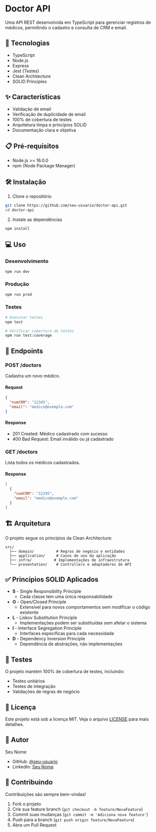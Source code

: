# Doctor API

Uma API REST desenvolvida em TypeScript para gerenciar registros de médicos, permitindo o cadastro e consulta de CRM e email.

## 🚀 Tecnologias

- TypeScript
- Node.js
- Express
- Jest (Testes)
- Clean Architecture
- SOLID Principles

## ✨ Características

- Validação de email
- Verificação de duplicidade de email
- 100% de cobertura de testes
- Arquitetura limpa e princípios SOLID
- Documentação clara e objetiva

## 📋 Pré-requisitos

- Node.js >= 16.0.0
- npm (Node Package Manager)

## 🛠️ Instalação

1. Clone o repositório
```bash
git clone https://github.com/seu-usuario/doctor-api.git
cd doctor-api
```

2. Instale as dependências
```bash
npm install
```

## 💻 Uso

### Desenvolvimento
```bash
npm run dev
```

### Produção
```bash
npm run prod
```

### Testes
```bash
# Executar testes
npm test

# Verificar cobertura de testes
npm run test:coverage
```

## 🔗 Endpoints

### POST /doctors
Cadastra um novo médico.

#### Request
```json
{
  "numCRM": "12345",
  "email": "medico@exemplo.com"
}
```

#### Response
- 201 Created: Médico cadastrado com sucesso
- 400 Bad Request: Email inválido ou já cadastrado

### GET /doctors
Lista todos os médicos cadastrados.

#### Response
```json
[
  {
    "numCRM": "12345",
    "email": "medico@exemplo.com"
  }
]
```

## 🏗️ Arquitetura

O projeto segue os princípios da Clean Architecture:

```
src/
  ├── domain/          # Regras de negócio e entidades
  ├── application/     # Casos de uso da aplicação
  ├── infra/          # Implementações de infraestrutura
  └── presentation/    # Controllers e adaptadores de API
```

## ✅ Princípios SOLID Aplicados

- **S** - Single Responsibility Principle
  - Cada classe tem uma única responsabilidade
- **O** - Open/Closed Principle
  - Extensível para novos comportamentos sem modificar o código existente
- **L** - Liskov Substitution Principle
  - Implementações podem ser substituídas sem afetar o sistema
- **I** - Interface Segregation Principle
  - Interfaces específicas para cada necessidade
- **D** - Dependency Inversion Principle
  - Dependência de abstrações, não implementações

## 🧪 Testes

O projeto mantém 100% de cobertura de testes, incluindo:
- Testes unitários
- Testes de integração
- Validações de regras de negócio

## 📝 Licença

Este projeto está sob a licença MIT. Veja o arquivo [LICENSE](LICENSE) para mais detalhes.

## 👤 Autor

Seu Nome
- GitHub: [@seu-usuario](https://github.com/seu-usuario)
- LinkedIn: [Seu Nome](https://linkedin.com/in/seu-usuario)

## 🤝 Contribuindo

Contribuições são sempre bem-vindas!

1. Fork o projeto
2. Crie sua feature branch (`git checkout -b feature/NovaFeature`)
3. Commit suas mudanças (`git commit -m 'Adiciona nova feature'`)
4. Push para a branch (`git push origin feature/NovaFeature`)
5. Abra um Pull Request